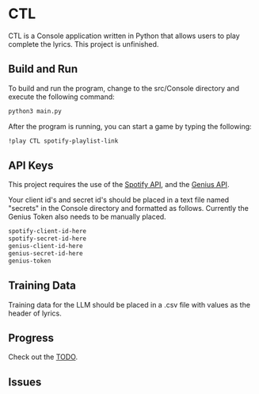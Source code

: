<!--<img src="https://img.shields.io/badge/Django-092E20?style=for-the-badge&logo=django&logoColor=green" /><img src="https://img.shields.io/badge/Spotify-1ED760?&style=for-the-badge&logo=spotify&logoColor=white" />-->

# CTL

CTL is a Console application written in Python that allows users to play complete the lyrics. This project is unfinished.

## Build and Run

To build and run the program, change to the src/Console directory and execute the following command:



```bash
python3 main.py
```

After the program is running, you can start a game by typing the following:

```bash
!play CTL spotify-playlist-link
```

## API Keys

This project requires the use of the [Spotify API](https://developer.spotify.com/documentation/web-api/tutorials/getting-started), and the [Genius API](https://docs.genius.com/).

Your client id's and secret id's should be placed in a text file named "secrets" in the Console directory and formatted as follows. Currently the Genius Token also needs to be manually placed.

```bash
spotify-client-id-here
spotify-secret-id-here
genius-client-id-here
genius-secret-id-here
genius-token
```

## Training Data

Training data for the LLM should be placed in a .csv file with values as the header of lyrics.

## Progress

Check out the [TODO](https://github.com/kz3640/CTL/blob/main/TODO.md).


## Issues
